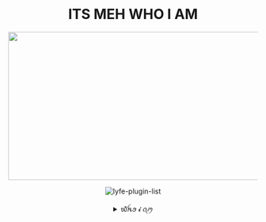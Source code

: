    <br>
<h1 align="center"> ITS MEH WHO I AM </h1>
<div align="center">
  <!img align="center" alt="Coding" width="500" src="https://media2.giphy.com/media/oxjEQAAERDpRGp51D3/giphy.gif?cid=6c09b9526682283d53192f0e4f5ea1fc0b0caba1f016f472&rid=giphy.gif&ct=g"> <!br /> 
  <img border-radius: 30px src=";https://i.imgur.com/7LP5aJn.jpeg" width="1000" height="300"/>

<br /> 
<p align="center"> <img src="https://komarev.com/ghpvc/?username=WIA-BOT&label=Visitors%20count&color=10d9c3&style=plastic" alt="lyfe-plugin-list" /> </p>
<details>
<summary>᭙ꫝꪮ 𝓲 ꪖꪑ</summary>
<p>


